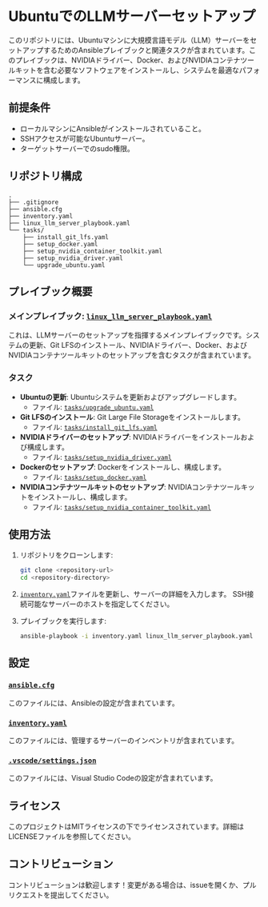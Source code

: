 # UbuntuでのLLMサーバーセットアップ

このリポジトリには、Ubuntuマシンに大規模言語モデル（LLM）サーバーをセットアップするためのAnsibleプレイブックと関連タスクが含まれています。このプレイブックは、NVIDIAドライバー、Docker、およびNVIDIAコンテナツールキットを含む必要なソフトウェアをインストールし、システムを最適なパフォーマンスに構成します。

## 前提条件

- ローカルマシンにAnsibleがインストールされていること。
- SSHアクセスが可能なUbuntuサーバー。
- ターゲットサーバーでのsudo権限。

## リポジトリ構成

```
.
├── .gitignore
├── ansible.cfg
├── inventory.yaml
├── linux_llm_server_playbook.yaml
└── tasks/
    ├── install_git_lfs.yaml
    ├── setup_docker.yaml
    ├── setup_nvidia_container_toolkit.yaml
    ├── setup_nvidia_driver.yaml
    └── upgrade_ubuntu.yaml
```

## プレイブック概要

### メインプレイブック: [`linux_llm_server_playbook.yaml`](command:_github.copilot.openRelativePath?%5B%7B%22scheme%22%3A%22file%22%2C%22authority%22%3A%22%22%2C%22path%22%3A%22%2FUsers%2Fanek%2FPersonalProjects%2Fllm-ansible-playbook%2Flinux_llm_server_playbook.yaml%22%2C%22query%22%3A%22%22%2C%22fragment%22%3A%22%22%7D%5D "/Users/anek/PersonalProjects/llm-ansible-playbook/linux_llm_server_playbook.yaml")

これは、LLMサーバーのセットアップを指揮するメインプレイブックです。システムの更新、Git LFSのインストール、NVIDIAドライバー、Docker、およびNVIDIAコンテナツールキットのセットアップを含むタスクが含まれています。

### タスク

- **Ubuntuの更新**: Ubuntuシステムを更新およびアップグレードします。
  - ファイル: [`tasks/upgrade_ubuntu.yaml`](command:_github.copilot.openRelativePath?%5B%7B%22scheme%22%3A%22file%22%2C%22authority%22%3A%22%22%2C%22path%22%3A%22%2FUsers%2Fanek%2FPersonalProjects%2Fllm-ansible-playbook%2Ftasks%2Fupgrade_ubuntu.yaml%22%2C%22query%22%3A%22%22%2C%22fragment%22%3A%22%22%7D%5D "/Users/anek/PersonalProjects/llm-ansible-playbook/tasks/upgrade_ubuntu.yaml")
- **Git LFSのインストール**: Git Large File Storageをインストールします。
  - ファイル: [`tasks/install_git_lfs.yaml`](command:_github.copilot.openRelativePath?%5B%7B%22scheme%22%3A%22file%22%2C%22authority%22%3A%22%22%2C%22path%22%3A%22%2FUsers%2Fanek%2FPersonalProjects%2Fllm-ansible-playbook%2Ftasks%2Finstall_git_lfs.yaml%22%2C%22query%22%3A%22%22%2C%22fragment%22%3A%22%22%7D%5D "/Users/anek/PersonalProjects/llm-ansible-playbook/tasks/install_git_lfs.yaml")
- **NVIDIAドライバーのセットアップ**: NVIDIAドライバーをインストールおよび構成します。
  - ファイル: [`tasks/setup_nvidia_driver.yaml`](command:_github.copilot.openRelativePath?%5B%7B%22scheme%22%3A%22file%22%2C%22authority%22%3A%22%22%2C%22path%22%3A%22%2FUsers%2Fanek%2FPersonalProjects%2Fllm-ansible-playbook%2Ftasks%2Fsetup_nvidia_driver.yaml%22%2C%22query%22%3A%22%22%2C%22fragment%22%3A%22%22%7D%5D "/Users/anek/PersonalProjects/llm-ansible-playbook/tasks/setup_nvidia_driver.yaml")
- **Dockerのセットアップ**: Dockerをインストールし、構成します。
  - ファイル: [`tasks/setup_docker.yaml`](command:_github.copilot.openRelativePath?%5B%7B%22scheme%22%3A%22file%22%2C%22authority%22%3A%22%22%2C%22path%22%3A%22%2FUsers%2Fanek%2FPersonalProjects%2Fllm-ansible-playbook%2Ftasks%2Fsetup_docker.yaml%22%2C%22query%22%3A%22%22%2C%22fragment%22%3A%22%22%7D%5D "/Users/anek/PersonalProjects/llm-ansible-playbook/tasks/setup_docker.yaml")
- **NVIDIAコンテナツールキットのセットアップ**: NVIDIAコンテナツールキットをインストールし、構成します。
  - ファイル: [`tasks/setup_nvidia_container_toolkit.yaml`](command:_github.copilot.openRelativePath?%5B%7B%22scheme%22%3A%22file%22%2C%22authority%22%3A%22%22%2C%22path%22%3A%22%2FUsers%2Fanek%2FPersonalProjects%2Fllm-ansible-playbook%2Ftasks%2Fsetup_nvidia_container_toolkit.yaml%22%2C%22query%22%3A%22%22%2C%22fragment%22%3A%22%22%7D%5D "/Users/anek/PersonalProjects/llm-ansible-playbook/tasks/setup_nvidia_container_toolkit.yaml")

## 使用方法

1. リポジトリをクローンします:
    ```sh
    git clone <repository-url>
    cd <repository-directory>
    ```

2. [`inventory.yaml`](command:_github.copilot.openRelativePath?%5B%7B%22scheme%22%3A%22file%22%2C%22authority%22%3A%22%22%2C%22path%22%3A%22%2FUsers%2Fanek%2FPersonalProjects%2Fllm-ansible-playbook%2Finventory.yaml%22%2C%22query%22%3A%22%22%2C%22fragment%22%3A%22%22%7D%5D "/Users/anek/PersonalProjects/llm-ansible-playbook/inventory.yaml")ファイルを更新し、サーバーの詳細を入力します。
    SSH接続可能なサーバーのホストを指定してください。

3. プレイブックを実行します:
    ```sh
    ansible-playbook -i inventory.yaml linux_llm_server_playbook.yaml
    ```

## 設定

### [`ansible.cfg`](command:_github.copilot.openRelativePath?%5B%7B%22scheme%22%3A%22file%22%2C%22authority%22%3A%22%22%2C%22path%22%3A%22%2FUsers%2Fanek%2FPersonalProjects%2Fllm-ansible-playbook%2Fansible.cfg%22%2C%22query%22%3A%22%22%2C%22fragment%22%3A%22%22%7D%5D "/Users/anek/PersonalProjects/llm-ansible-playbook/ansible.cfg")

このファイルには、Ansibleの設定が含まれています。

### [`inventory.yaml`](command:_github.copilot.openRelativePath?%5B%7B%22scheme%22%3A%22file%22%2C%22authority%22%3A%22%22%2C%22path%22%3A%22%2FUsers%2Fanek%2FPersonalProjects%2Fllm-ansible-playbook%2Finventory.yaml%22%2C%22query%22%3A%22%22%2C%22fragment%22%3A%22%22%7D%5D "/Users/anek/PersonalProjects/llm-ansible-playbook/inventory.yaml")

このファイルには、管理するサーバーのインベントリが含まれています。

### [`.vscode/settings.json`](command:_github.copilot.openRelativePath?%5B%7B%22scheme%22%3A%22file%22%2C%22authority%22%3A%22%22%2C%22path%22%3A%22%2FUsers%2Fanek%2FPersonalProjects%2Fllm-ansible-playbook%2F.vscode%2Fsettings.json%22%2C%22query%22%3A%22%22%2C%22fragment%22%3A%22%22%7D%5D "/Users/anek/PersonalProjects/llm-ansible-playbook/.vscode/settings.json")

このファイルには、Visual Studio Codeの設定が含まれています。

## ライセンス

このプロジェクトはMITライセンスの下でライセンスされています。詳細はLICENSEファイルを参照してください。

## コントリビューション

コントリビューションは歓迎します！変更がある場合は、issueを開くか、プルリクエストを提出してください。
